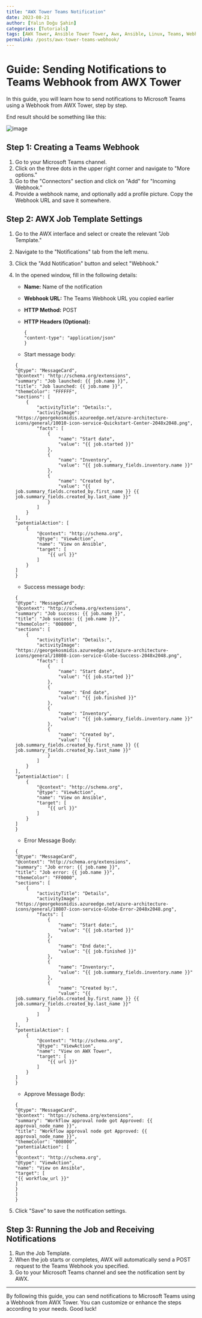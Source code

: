 ```yaml
---
title: "AWX Tower Teams Notification"
date: 2023-08-21
author: [Yalın Doğu Şahin]
categories: [Tutorials]
tags: [AWX Tower, Ansible Tower Tower, Awx, Ansible, Linux, Teams, Webhook, Notification]
permalink: /posts/awx-tower-teams-webhook/
---
```




# Guide: Sending Notifications to Teams Webhook from AWX Tower

In this guide, you will learn how to send notifications to Microsoft Teams using a Webhook from AWX Tower, step by step.

End result should be something like this:

![image](https://github.com/yalindogusahin/yalindogusahin.github.io/blob/master/images/teams.png)

## Step 1: Creating a Teams Webhook

1. Go to your Microsoft Teams channel.
2. Click on the three dots in the upper right corner and navigate to "More options."
3. Go to the "Connectors" section and click on "Add" for "Incoming Webhook."
4. Provide a webhook name, and optionally add a profile picture. Copy the Webhook URL and save it somewhere.

## Step 2: AWX Job Template Settings

1. Go to the AWX interface and select or create the relevant "Job Template."
2. Navigate to the "Notifications" tab from the left menu.
3. Click the "Add Notification" button and select "Webhook."
4. In the opened window, fill in the following details:
   - **Name:** Name of the notification
   - **Webhook URL:** The Teams Webhook URL you copied earlier
   - **HTTP Method:** POST
   - **HTTP Headers (Optional):**
     
     ```
     {
     "content-type": "application/json"
     }
     ```
    
    
    - Start message body:
    
    ```
    {   
    "@type": "MessageCard",
    "@context": "http://schema.org/extensions",
    "summary": "Job launched: {{ job.name }}",
    "title": "Job launched: {{ job.name }}",
    "themeColor": "FFFFFF",
    "sections": [
        {
            "activityTitle": "Details:",
            "activityImage": "https://georgekosmidis.azureedge.net/azure-architecture-icons/general/10010-icon-service-Quickstart-Center-2048x2048.png",
            "facts": [
                {
                    "name": "Start date",
                    "value": "{{ job.started }}"
                },
                {
                    "name": "Inventory",
                    "value": "{{ job.summary_fields.inventory.name }}"
                },
                {
                    "name": "Created by",
                    "value": "{{ job.summary_fields.created_by.first_name }} {{ job.summary_fields.created_by.last_name }}"
                }
            ]
        }
    ],
    "potentialAction": [
        {
            "@context": "http://schema.org",
            "@type": "ViewAction",
            "name": "View on Ansible",
            "target": [
                "{{ url }}"
            ]
        }
    ]
    }
    ```
    - Success message body:

    ```
    {
    "@type": "MessageCard",
    "@context": "http://schema.org/extensions",
    "summary": "Job success: {{ job.name }}",
    "title": "Job success: {{ job.name }}",
    "themeColor": "008000",
    "sections": [
        {
            "activityTitle": "Details:",
            "activityImage": "https://georgekosmidis.azureedge.net/azure-architecture-icons/general/10808-icon-service-Globe-Success-2048x2048.png",
            "facts": [
                {
                    "name": "Start date",
                    "value": "{{ job.started }}"
                },
                {
                    "name": "End date",
                    "value": "{{ job.finished }}"
                },
                {
                    "name": "Inventory",
                    "value": "{{ job.summary_fields.inventory.name }}"
                },
                {
                    "name": "Created by",
                    "value": "{{ job.summary_fields.created_by.first_name }} {{ job.summary_fields.created_by.last_name }}"
                }
            ]
        }
    ],
    "potentialAction": [
        {
            "@context": "http://schema.org",
            "@type": "ViewAction",
            "name": "View on Ansible",
            "target": [
                "{{ url }}"
            ]
        }
    ]
    }
    ```

    - Error Message Body:
      
    ```
    {
    "@type": "MessageCard",
    "@context": "http://schema.org/extensions",
    "summary": "Job error: {{ job.name }}",
    "title": "Job error: {{ job.name }}",
    "themeColor": "FF0000",
    "sections": [
        {
            "activityTitle": "Details",
            "activityImage": "https://georgekosmidis.azureedge.net/azure-architecture-icons/general/10807-icon-service-Globe-Error-2048x2048.png",
            "facts": [
                {
                    "name": "Start date:",
                    "value": "{{ job.started }}"
                },
                {
                    "name": "End date:",
                    "value": "{{ job.finished }}"
                },
                {
                    "name": "Inventory:",
                    "value": "{{ job.summary_fields.inventory.name }}"
                },
                {
                    "name": "Created by:",
                    "value": "{{ job.summary_fields.created_by.first_name }} {{ job.summary_fields.created_by.last_name }}"
                }
            ]
        }
    ],
    "potentialAction": [
        {
            "@context": "http://schema.org",
            "@type": "ViewAction",
            "name": "View on AWX Tower",
            "target": [
                "{{ url }}"
            ]
        }
    ]
    }
    ```

    - Approve Message Body:

    ```
    {
    "@type": "MessageCard",
    "@context": "https://schema.org/extensions",
    "summary": "Workflow approval node got Approved: {{ approval_node_name }}",
    "title": "Workflow approval node got Approved: {{ approval_node_name }}",
    "themeColor": "008000",
    "potentialAction": [
    {
    "@context": "http://schema.org",
    "@type": "ViewAction",
    "name": "View on Ansible",
    "target": [
    "{{ workflow_url }}"
    ]
    }
    ]
    }
    ```
      
   

    


6. Click "Save" to save the notification settings.

## Step 3: Running the Job and Receiving Notifications

1. Run the Job Template.
2. When the job starts or completes, AWX will automatically send a POST request to the Teams Webhook you specified.
3. Go to your Microsoft Teams channel and see the notification sent by AWX.

---

By following this guide, you can send notifications to Microsoft Teams using a Webhook from AWX Tower. You can customize or enhance the steps according to your needs. Good luck!
